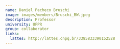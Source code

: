 ```yaml
---
name: Daniel Pacheco Bruschi
image: images/members/Bruschi_BW.jpeg
description: Professor
university: UFPR
group: collaborator
links:
  lattes: http://lattes.cnpq.br/3385833390152528
---
```


